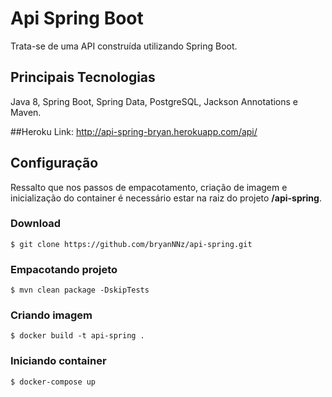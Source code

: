 # Api Spring Boot
Trata-se de uma API construída utilizando Spring Boot.

## Principais Tecnologias
Java 8, Spring Boot, Spring Data, PostgreSQL, Jackson Annotations e Maven.

##Heroku
Link: http://api-spring-bryan.herokuapp.com/api/

## Configuração
Ressalto que nos passos de empacotamento, criação de imagem e inicialização do container é necessário estar na raiz do projeto **/api-spring**.

### Download
```
$ git clone https://github.com/bryanNNz/api-spring.git
```

### Empacotando projeto
```
$ mvn clean package -DskipTests
```
### Criando imagem
```
$ docker build -t api-spring .
```

### Iniciando container
```
$ docker-compose up
```